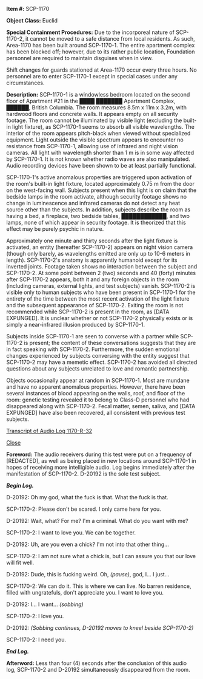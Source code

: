 **Item #:** SCP-1170

**Object Class:** Euclid

**Special Containment Procedures:** Due to the incorporeal nature of SCP-1170-2, it cannot be moved to a safe distance from local residents. As such, Area-1170 has been built around SCP-1170-1. The entire apartment complex has been blocked off; however, due to its rather public location, Foundation personnel are required to maintain disguises when in view.

Shift changes for guards stationed at Area-1170 occur every three hours. No personnel are to enter SCP-1170-1 except in special cases under any circumstances.

**Description:** SCP-1170-1 is a windowless bedroom located on the second floor of Apartment #21 in the ████ ███████ Apartment Complex, ██████, British Columbia. The room measures 8.5m x 11m x 3.2m, with hardwood floors and concrete walls. It appears empty on all security footage. The room cannot be illuminated by visible light (excluding the built-in light fixture), as SCP-1170-1 seems to absorb all visible wavelengths. The interior of the room appears pitch-black when viewed without specialized equipment. Light outside the visible spectrum appears to encounter no resistance from SCP-1170-1, allowing use of infrared and night vision cameras. All light with wavelength shorter than 1 m is in some way affected by SCP-1170-1. It is not known whether radio waves are also manipulated. Audio recording devices have been shown to be at least partially functional.

SCP-1170-1's active anomalous properties are triggered upon activation of the room's built-in light fixture, located approximately 0.75 m from the door on the west-facing wall. Subjects present when this light is on claim that the bedside lamps in the room activate, although security footage shows no change in luminescence and infrared cameras do not detect any heat source other than the subjects. In addition, subjects describe the room as having a bed, a fireplace, two bedside tables, ████████████, and two lamps, none of which appear in security footage. It is theorized that this effect may be purely psychic in nature.

Approximately one minute and thirty seconds after the light fixture is activated, an entity (hereafter SCP-1170-2) appears on night vision camera (though only barely, as wavelengths emitted are only up to 10\-6 meters in length). SCP-1170-2's anatomy is apparently humanoid except for its inverted joints. Footage taken shows no interaction between the subject and SCP-1170-2. At some point between 2 (two) seconds and 40 (forty) minutes after SCP-1170-2 appears, both it and any foreign objects in the room (including cameras, external lights, and test subjects) vanish. SCP-1170-2 is visible only to human subjects who have been present in SCP-1170-1 for the entirety of the time between the most recent activation of the light fixture and the subsequent appearance of SCP-1170-2. Exiting the room is not recommended while SCP-1170-2 is present in the room, as \[DATA EXPUNGED\]. It is unclear whether or not SCP-1170-2 physically exists or is simply a near-infrared illusion produced by SCP-1170-1.

Subjects inside SCP-1170-1 are seen to converse with a partner while SCP-1170-2 is present; the content of these conversations suggests that they are in fact speaking with SCP-1170-2. Furthermore, the sudden emotional changes experienced by subjects conversing with the entity suggest that SCP-1170-2 may have a memetic effect. SCP-1170-2 has avoided all directed questions about any subjects unrelated to love and romantic partnership.

Objects occasionally appear at random in SCP-1170-1. Most are mundane and have no apparent anomalous properties. However, there have been several instances of blood appearing on the walls, roof, and floor of the room: genetic testing revealed it to belong to Class-D personnel who had disappeared along with SCP-1170-2. Fecal matter, semen, saliva, and \[DATA EXPUNGED\] have also been recovered, all consistent with previous test subjects.

[Transcript of Audio Log 1170-R-32](javascript:;)

[Close](javascript:;)

**Foreword:** The audio receivers during this test were put on a frequency of \[REDACTED\], as well as being placed in new locations around SCP-1170-1 in hopes of receiving more intelligible audio. Log begins immediately after the manifestation of SCP-1170-2. D-20192 is the sole test subject.

**_Begin Log._**

D-20192: Oh my god, what the fuck is that. What the fuck is that.

SCP-1170-2: Please don't be scared. I only came here for you.

D-20192: Wait, what? For me? I'm a criminal. What do you want with me?

SCP-1170-2: I want to love you. We can be together.

D-20192: Uh, are you even a chick? I'm not into that other thing…

SCP-1170-2: I am not sure what a chick is, but I can assure you that our love will fit well.

D-20192: Dude, this is fucking weird. Oh, _(pause)_, god, I… I just…

SCP-1170-2: We can do it. This is where we can live. No barren residence, filled with ungratefuls, don't appreciate you. I want to love you.

D-20192: I… I want… _(sobbing)_

SCP-1170-2: I love you.

D-20192: _(Sobbing continues, D-20192 moves to kneel beside SCP-1170-2)_

SCP-1170-2: I need you.

**_End Log._**

**Afterword:** Less than four (4) seconds after the conclusion of this audio log, SCP-1170-2 and D-20192 simultaneously disappeared from the room.